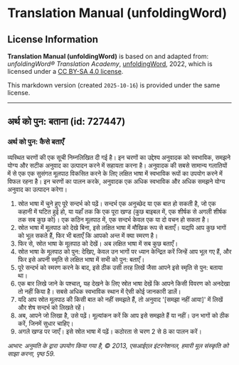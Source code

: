 # Translation Manual (unfoldingWord)

## License Information

**Translation Manual (unfoldingWord)** is based on and adapted from: _unfoldingWord® Translation Academy_, [unfoldingWord](https://unfoldingword.org/utw), 2022, which is licensed under a [CC BY-SA 4.0 license](https://creativecommons.org/licenses/by-sa/4.0/legalcode.en).

This markdown version (created `2025-10-16`) is provided under the same license.



--------------------------------

## अर्थ को पुन: बताना (id: 727447)

### अर्थ को पुन: कैसे बताएँ

व्यस्थित चरणों की एक सूची निम्नलिखित दी गई है। इन चरणों का उद्देश्य अनुवादक को स्वभाविक, समझने योग्य और सटीक अनुवाद का उत्पादन करने में सहायता करना है। अनुवादक की सबसे सामान्य गलातियों में से एक एक सुसंगत मूलपाठ विकसित करने के लिए लक्षित भाषा में स्वभाविक रूपों का उपयोग करने में विफल रहना है। इन चरणों का पालन करके, अनुवादक एक अधिक स्वभाविक और अधिक समझने योग्य अनुवाद का उत्पादन करेगा।

1. स्रोत भाषा में चुने हुए पूरे सन्दर्भ को पढ़ें। सन्दर्भ एक अनुच्छेद या एक बात हो सकती है, जो एक कहानी में घटित हुई हो, या यहाँ तक कि एक पूरा खण्ड (कुछ बाइबल में, एक शीर्षक से अगली शीर्षक तक सब कुछ को)। एक कठिन मूलपाठ में, एक सन्दर्भ केवल एक या दो वचन हो सकता है।
2. स्रोत भाषा में मूलपाठ को देखे बिना, इसे लक्षित भाषा में मौखिक रूप से बताएँ। यद्यपि आप कुछ भागों को भूल सकते हैं, फिर भी बताएँ कि आपको अन्त में क्या स्मरण है।
3. फिर से, स्रोत भाषा के मूलपाठ को देखें। अब लक्षित भाषा में सब कुछ बताएँ।
4. स्रोत भाषा के मूलपाठ को पुन: देखिए, केवल उन भागों पर ध्यान केन्द्रित करें जिन्हें आप भूल गए हैं, और फिर इसे अपनी स्मृति से लक्षित भाषा में सभी को पुन: बताएँ।
5. पूरे सन्दर्भ को स्मरण करने के बाद, इसे ठीक उसी तरह लिखें जैसा आपने इसे स्मृति से पुन: बताया था।
6. एक बार लिखे जाने के पश्चात्, यह देखने के लिए स्रोत भाषा देखें कि आपने किसी विवरण को अनदेखा तो नहीं किया है। सबसे अधिक स्वभाविक स्थान में ऐसी कोई जानकारी डालें।
7. यदि आप स्रोत मूलपाठ की किसी बात को नहीं समझते हैं, तो अनुवाद '\[समझा नहीं आया]' में लिखें और शेष सन्दर्भ को लिखते रहें।
8. अब, आपने जो लिखा है, उसे पढ़ें। मूल्यांकन करें कि आप इसे समझते हैं या नहीं। उन भागों को ठीक करें, जिनमें सुधार चाहिए।
9. अगले खण्ड पर जाएँ। इसे स्रोत भाषा में पढ़ें। कठोरता से चरण 2 से 8 का पालन करें।

*आभार: अनुमति के द्वारा उपयोग किया गया है, © 2013, एसआईएल इंटरनेशनल, हमारी मूल संस्कृति को साझा करना, पृष्ठ 59\.*


